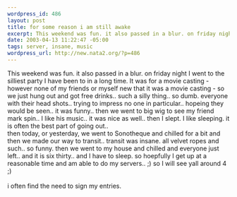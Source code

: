 ```yaml
--- 
wordpress_id: 486
layout: post
title: for some reason i am still awake
excerpt: This weekend was fun. it also passed in a blur. on friday night I went to the silliest party I have been to in a long time. It was for a movie casting - however none of my friends or myself new that it was a movie casting - so we just hung out and got free drinks.. such a silly thing.. so dumb. everyone with their head shots.. trying to impress no one in particular.. hopeing they would be seen.. ...
date: 2003-04-13 11:22:47 -05:00
tags: server, insane, music
wordpress_url: http://new.nata2.org/?p=486
---
```

This weekend was fun. it also passed in a blur. on friday night I went to the silliest party I have been to in a long time. It was for a movie casting - however none of my friends or myself new that it was a movie casting - so we just hung out and got free drinks.. such a silly thing.. so dumb. everyone with their head shots.. trying to impress no one in particular.. hopeing they would be seen.. it was funny.. then we went to big wig to see my friend mark spin.. I like his music.. it was nice as well.. then I slept. I like sleeping. it is often the best part of going out.. <br/>then today, or yesterday, we went to Sonotheque and chilled for a bit and then we made our way to transit.. transit was insane. all velvet ropes and such.. so funny. then we went to my house and chilled and everyone just left.. and it is six thirty.. and I have to sleep. so hoepfully I get up at a reasonable time and am able to do my servers.. ;) so I will see yall around 4 ;)<br/><br/>i often find the need to sign my entries. 
